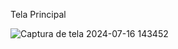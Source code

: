 Tela Principal


![Captura de tela 2024-07-16 143452](https://github.com/user-attachments/assets/1933cd1e-3c94-401d-821b-313a46921977)
